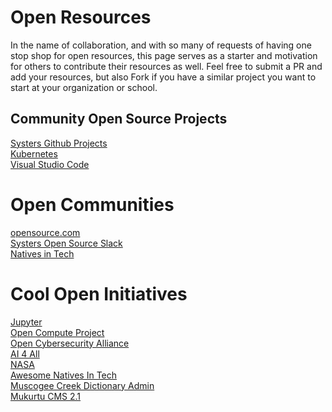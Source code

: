 # Open Resources

In the name of collaboration, and with so many of requests of having one stop shop for open resources, this page serves as a starter
and motivation for others to contribute their resources as well. Feel free to submit a PR and add your resources, but also Fork if you have a similar project you want to start at your organization or school.


## Community Open Source Projects
[Systers Github Projects](http://systers.io/)  
[Kubernetes](https://kubernetes.io/)  
[Visual Studio Code](https://code.visualstudio.com/)  

# Open Communities
[opensource.com](https://opensource.com/)  
[Systers Open Source Slack](http://systers.io/slack-systers-opensource/)  
[Natives in Tech](https://nativesintech.org/)  

# Cool Open Initiatives
[Jupyter](https://jupyter.org/)  
[Open Compute Project](https://www.opencompute.org/)  
[Open Cybersecurity Alliance](https://opencybersecurityalliance.org/)  
[AI 4 All](http://ai-4-all.org/)  
[NASA](https://github.com/nasa)  
[Awesome Natives In Tech](https://github.com/nativesintech/awesome-natives-in-tech)  
[Muscogee Creek Dictionary Admin](https://github.com/nativesintech/muscogee-creek-dictionary-admin)  
[Mukurtu CMS 2.1](https://mukurtu.org/)  
